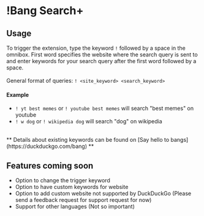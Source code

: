 # !Bang Search+

## Usage
To trigger the extension, type the keyword `!` followed by a space in the omnibox.
First word specifies the website where the search query is sent to and enter keywords for your search query after the first word followed by a space.
<br/><br/>
General format of queries: `! <site_keyword> <search_keyword>`

#### Example
- `! yt best memes` or `! youtube best memes` will search "best memes" on youtube
- `! w dog` or `! wikipedia dog` will search "dog" on wikipedia
<br/>
** Details about existing keywords can be found on [Say hello to bangs](https://duckduckgo.com/bang) **

## Features coming soon
- Option to change the trigger keyword
- Option to have custom keywords for website
- Option to add custom website not supported by DuckDuckGo (Please send a feedback request for support request for now)
- Support for other languages (Not so important)